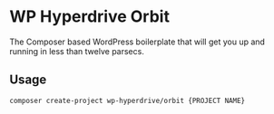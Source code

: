 # WP Hyperdrive Orbit

The Composer based WordPress boilerplate that will get you up and running in less than twelve parsecs.

## Usage

`composer create-project wp-hyperdrive/orbit {PROJECT NAME}`
